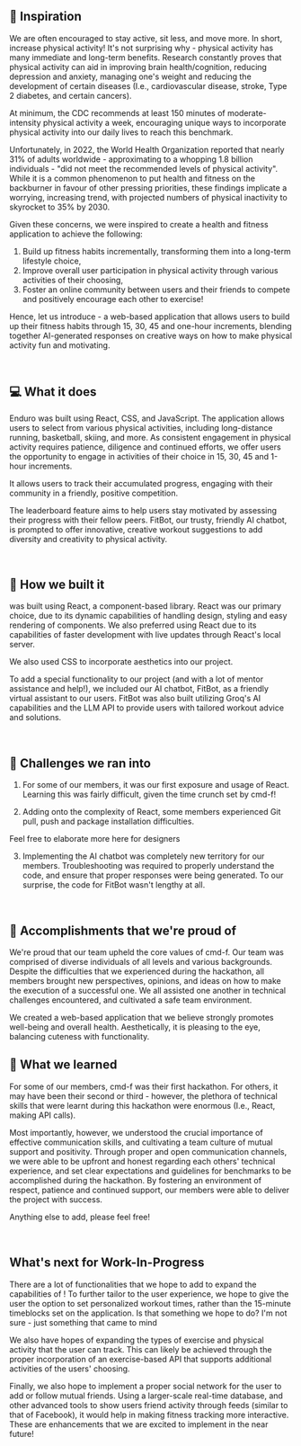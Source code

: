 ## 🤔 Inspiration 

We are often encouraged to stay active, sit less, and move more. In short, increase physical activity! It's not surprising why - physical activity has many immediate and long-term benefits. Research constantly proves that physical activity can aid in improving brain health/cognition, reducing depression and anxiety, managing one's weight and reducing the development of certain diseases (I.e., cardiovascular disease, stroke, Type 2 diabetes, and certain cancers).

At minimum, the CDC recommends at least 150 minutes of moderate-intensity physical activity a week, encouraging unique ways to incorporate physical activity into our daily lives to reach this benchmark.

Unfortunately, in 2022, the World Health Organization reported that nearly 31% of adults worldwide - approximating to a whopping 1.8 billion individuals - "did not meet the recommended levels of physical activity". While it is a common phenomenon to put health and fitness on the backburner in favour of other pressing priorities, these findings implicate a worrying, increasing trend, with projected numbers of physical inactivity to skyrocket to 35% by 2030.

Given these concerns, we were inspired to create a health and fitness application to achieve the following:

1) Build up fitness habits incrementally, transforming them into a long-term lifestyle choice, 
2) Improve overall user participation in physical activity through various activities of their choosing, 
3) Foster an online community between users and their friends to compete and positively encourage each other to exercise!

Hence, let us introduce <Enduro> - a web-based application that allows users to build up their fitness habits through 15, 30, 45 and one-hour increments, blending together AI-generated responses on creative ways on how to make physical activity fun and motivating.

<br>

## 💻 What it does

Enduro was built using React, CSS, and JavaScript. The application allows users to select from various physical activities, including long-distance running, basketball, skiing, and more. As consistent engagement in physical activity requires patience, diligence and continued efforts, we offer users the opportunity to engage in activities of their choice in 15, 30, 45 and 1-hour increments.

It allows users to track their accumulated progress, engaging with their community in a friendly, positive competition.

The leaderboard feature aims to help users stay motivated by assessing their progress with their fellow peers. FitBot, our trusty, friendly AI chatbot, is prompted to offer innovative, creative workout suggestions to add diversity and creativity to physical activity.

<br>

## 👥 How we built it 

<Enduro> was built using React, a component-based library. React was our primary choice, due to its dynamic capabilities of handling design, styling and easy rendering of components. We also preferred using React due to its capabilities of faster development with live updates through React's local server.

We also used CSS to incorporate aesthetics into our project.

To add a special functionality to our project (and with a lot of mentor assistance and help!), we included our AI chatbot, FitBot, as a friendly virtual assistant to our users. FitBot was also built utilizing Groq's AI capabilities and the LLM API to provide users with tailored workout advice and solutions.

<br>

## 📄 Challenges we ran into 

1.  For some of our members, it was our first exposure and usage of React. Learning this was fairly difficult, given the time crunch set by cmd-f!

2.  Adding onto the complexity of React, some members experienced Git pull, push and package installation difficulties.

Feel free to elaborate more here for designers

3.  Implementing the AI chatbot was completely new territory for our members. Troubleshooting was required to properly understand the code, and ensure that proper responses were being generated. To our surprise, the code for FitBot wasn't lengthy at all.

<br>

## 🏅 Accomplishments that we're proud of

We're proud that our team upheld the core values of cmd-f. Our team was comprised of diverse individuals of all levels and various backgrounds. Despite the difficulties that we experienced during the hackathon, all members brought new perspectives, opinions, and ideas on how to make the execution of a successful one. We all assisted one another in technical challenges encountered, and cultivated a safe team environment.

We created a web-based application that we believe strongly promotes well-being and overall health. Aesthetically, it is pleasing to the eye, balancing cuteness with functionality.

## 🏫 What we learned

For some of our members, cmd-f was their first hackathon. For others, it may have been their second or third - however, the plethora of technical skills that were learnt during this hackathon were enormous (I.e., React, making API calls).

Most importantly, however, we understood the crucial importance of effective communication skills, and cultivating a team culture of mutual support and positivity. Through proper and open communication channels, we were able to be upfront and honest regarding each others' technical experience, and set clear expectations and guidelines for benchmarks to be accomplished during the hackathon. By fostering an environment of respect, patience and continued support, our members were able to deliver the project with success.

Anything else to add, please feel free!

<br>

## What's next for Work-In-Progress

There are a lot of functionalities that we hope to add to expand the capabilities of ! To further tailor to the user experience, we hope to give the user the option to set personalized workout times, rather than the 15-minute timeblocks set on the application. Is that something we hope to do? I'm not sure - just something that came to mind

We also have hopes of expanding the types of exercise and physical activity that the user can track. This can likely be achieved through the proper incorporation of an exercise-based API that supports additional activities of the users' choosing.

Finally, we also hope to implement a proper social network for the user to add or follow mutual friends. Using a larger-scale real-time database, and other advanced tools to show users friend activity through feeds (similar to that of Facebook), it would help in making fitness tracking more interactive. These are enhancements that we are excited to implement in the near future!

<br>
